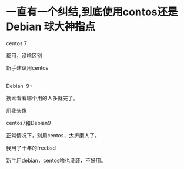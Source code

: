 # 一直有一个纠结,到底使用contos还是Debian 球大神指点


centos 7

都用，没啥区别

新手建议用centos&nbsp;&nbsp;

<br />
Debian&nbsp;&nbsp;9+

搜索看看哪个用的人多就完了。

用我头像<img src="static/image/smiley/default/lol.gif" smilieid="12" border="0" alt="" />

centos7和Debian9

正常情况下，别用centos，太折磨人了。

我用了十年的freebsd

新手用debian，centos啥也没装，不好用。
